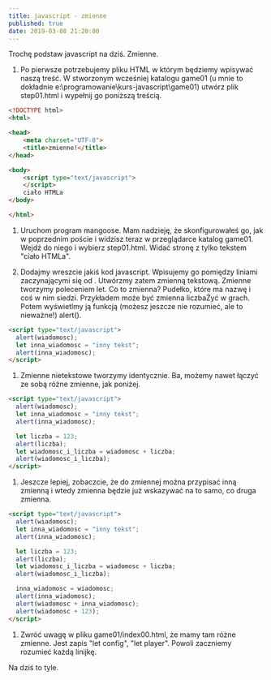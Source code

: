 ```yaml
---
title: javascript - zmienne
published: true
date: 2019-03-08 21:20:00
---
```


Trochę podstaw javascript na dziś. Zmienne.

1. Po pierwsze potrzebujemy pliku HTML w którym będziemy wpisywać naszą treść. W stworzonym wcześniej katalogu game01 (u mnie to dokładnie e:\\programowanie\kurs-javascript\game01) utwórz plik step01.html i wypełnij go poniższą treścią.


```html
<!DOCTYPE html>
<html>

<head>
	<meta charset="UTF-8">
	<title>zmienne!</title>
</head>

<body>
	<script type="text/javascript">
	</script>
	ciało HTMLa
</body>

</html>
```

1. Uruchom program mangoose. Mam nadzieję, że skonfigurowałeś go, jak w poprzednim poście i widzisz teraz w przeglądarce katalog game01. Wejdź do niego i wybierz step01.html. Widać stronę z tylko tekstem "ciało HTMLa".

1. Dodajmy wreszcie jakiś kod javascript. Wpisujemy go pomiędzy liniami zaczynającymi się od <script> i </script>. Utwórzmy zatem zmienną tekstową. Zmienne tworzymy poleceniem let. Co to zmienna? Pudełko, które ma nazwę i coś w nim siedzi. Przykładem może być zmienna liczbaŻyć w grach. Potem wyświetlmy ją funkcją (możesz jeszcze nie rozumieć, ale to nieważne!) alert().

```html
<script type="text/javascript">
  alert(wiadomosc);
  let inna_wiadomosc = "inny tekst";
  alert(inna_wiadomosc);
</script>
```

1. Zmienne nietekstowe tworzymy identycznie. Ba, możemy nawet łączyć ze sobą różne zmienne, jak poniżej.

```html
<script type="text/javascript">
  alert(wiadomosc);
  let inna_wiadomosc = "inny tekst";
  alert(inna_wiadomosc);

  let liczba = 123;
  alert(liczba);
  let wiadomosc_i_liczba = wiadomosc + liczba;
  alert(wiadomosc_i_liczba);
</script>
```

1. Jeszcze lepiej, zobaczcie, że do zmiennej można przypisać inną zmienną i wtedy zmienna będzie już wskazywać na to samo, co druga zmienna.

```html
<script type="text/javascript">
  alert(wiadomosc);
  let inna_wiadomosc = "inny tekst";
  alert(inna_wiadomosc);

  let liczba = 123;
  alert(liczba);
  let wiadomosc_i_liczba = wiadomosc + liczba;
  alert(wiadomosc_i_liczba);

  inna_wiadomosc = wiadomosc;
  alert(inna_wiadomosc);
  alert(wiadomosc + inna_wiadomosc);
  alert(wiadomosc + 123);
</script>
```

1. Zwróć uwagę w pliku game01/index00.html, że mamy tam różne zmienne. Jest zapis "let config", "let player". Powoli zaczniemy rozumieć każdą linijkę.

Na dziś to tyle.
